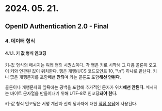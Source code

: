 # 2024. 05. 21.

## OpenID Authentication 2.0 - Final

### 4. 데이터 형식

#### 4.1.1. 키 값 형식 인코딩

키-값 형식의 메시지는 여러 행의 시퀀스이다. 각 행은 키로 시작해 그 다음 콜론이 오고 이 키와 연관된 값이 위치한다. 행은 개행(UCS 코드포인트 10, "\n") 하나로 끝난다. 키나 깞은 개행문자를 포함**해선 안되**며 키는 콜론도 포함**해선 안된다**.

콜론이나 개행문자의 앞뒤에는 공백을 포함해 추가적인 문자가 위치**해선 안된다**. 메시지는 바이트 문자열을 만들어내기 위해 UTF-8로 인코딩**돼야 한다**.

키-값 형식 인코딩은 서명 계산과 신뢰 당사자에 대한 [직접 응답][oidc-direct-response]에 사용된다.



[oidc-direct-response]: https://openid.net/specs/openid-authentication-2_0.html#direct_response